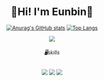 <div align="center">
<h1>🙌Hi! I'm Eunbin🐰</h1>

[![Anurag's GitHub stats](https://github-readme-stats.vercel.app/api?username=eunbinnie)](https://github.com/eunbinnie/github-readme-stats)
[![Top Langs](https://github-readme-stats.vercel.app/api/top-langs/?username=eunbinnie)](https://github.com/eunbinnie/github-readme-stats)

<a href="https://hits.seeyoufarm.com"><img src="https://hits.seeyoufarm.com/api/count/incr/badge.svg?url=https%3A%2F%2Fgithub.com%2Feunbinnie&count_bg=%23000000&title_bg=%23000000&icon=github.svg&icon_color=%23E7E7E7&title=GitHub&edge_flat=false"/></a>
<h6>🖥skills</h6>
<img src="https://img.shields.io/badge/HTML5-E34F26?style=flat-squarestyle=for-the-badge&logo=HTML5&logoColor=white">
<img src="https://img.shields.io/badge/CSS3-1572B6?style=flat-squarestyle=for-the-badge&logo=CSS3&logoColor=white">
<img src="https://img.shields.io/badge/JavaScript-F7DF1E?style=flat-squarestyle=for-the-badge&logo=JavaScript&logoColor=white">

</div>
